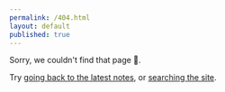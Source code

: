 ```yaml
---
permalink: /404.html
layout: default
published: true
---
```


Sorry, we couldn't find that page 🤷.

Try [going back to the latest notes](/), or [searching the site](https://duckduckgo.com/?q=site%3Auncomplicated.systems).
